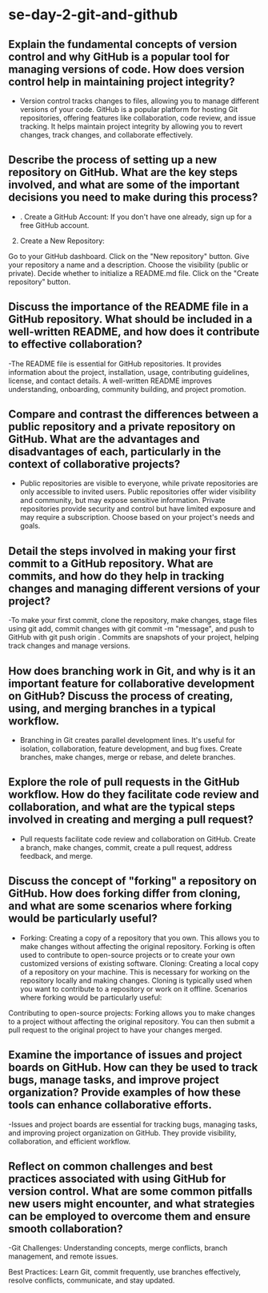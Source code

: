 # se-day-2-git-and-github
## Explain the fundamental concepts of version control and why GitHub is a popular tool for managing versions of code. How does version control help in maintaining project integrity?
- Version control tracks changes to files, allowing you to manage different versions of your code. GitHub is a popular platform for hosting Git repositories, offering features like collaboration, code review, and issue tracking. It helps maintain project integrity by allowing you to revert changes, track changes, and collaborate effectively.

## Describe the process of setting up a new repository on GitHub. What are the key steps involved, and what are some of the important decisions you need to make during this process?
- . Create a GitHub Account: If you don't have one already, sign up for a free GitHub account.

2. Create a New Repository:

Go to your GitHub dashboard.
Click on the "New repository" button.
Give your repository a name and a description.
Choose the visibility (public or private).
Decide whether to initialize a README.md file.
Click on the "Create repository" button.

## Discuss the importance of the README file in a GitHub repository. What should be included in a well-written README, and how does it contribute to effective collaboration?
-The README file is essential for GitHub repositories. It provides information about the project, installation, usage, contributing guidelines, license, and contact details. A well-written README improves understanding, onboarding, community building, and project promotion.

## Compare and contrast the differences between a public repository and a private repository on GitHub. What are the advantages and disadvantages of each, particularly in the context of collaborative projects?
- Public repositories are visible to everyone, while private repositories are only accessible to invited users. Public repositories offer wider visibility and community, but may expose sensitive information. Private repositories provide security and control but have limited exposure and may require a subscription. Choose based on your project's needs and goals.

## Detail the steps involved in making your first commit to a GitHub repository. What are commits, and how do they help in tracking changes and managing different versions of your project?
-To make your first commit, clone the repository, make changes, stage files using git add, commit changes with git commit -m "message", and push to GitHub with git push origin <branch>. Commits are snapshots of your project, helping track changes and manage versions.

## How does branching work in Git, and why is it an important feature for collaborative development on GitHub? Discuss the process of creating, using, and merging branches in a typical workflow.
- Branching in Git creates parallel development lines. It's useful for isolation, collaboration, feature development, and bug fixes. Create branches, make changes, merge or rebase, and delete branches.
## Explore the role of pull requests in the GitHub workflow. How do they facilitate code review and collaboration, and what are the typical steps involved in creating and merging a pull request?
- Pull requests facilitate code review and collaboration on GitHub. Create a branch, make changes, commit, create a pull request, address feedback, and merge.
## Discuss the concept of "forking" a repository on GitHub. How does forking differ from cloning, and what are some scenarios where forking would be particularly useful?
- Forking: Creating a copy of a repository that you own. This allows you to make changes without affecting the original repository. Forking is often used to contribute to open-source projects or to create your own customized versions of existing software.
Cloning: Creating a local copy of a repository on your machine. This is necessary for working on the repository locally and making changes. Cloning is typically used when you want to contribute to a repository or work on it offline.
Scenarios where forking would be particularly useful:

Contributing to open-source projects: Forking allows you to make changes to a project without affecting the original repository. You can then submit a pull request to the original project to have your changes merged.
## Examine the importance of issues and project boards on GitHub. How can they be used to track bugs, manage tasks, and improve project organization? Provide examples of how these tools can enhance collaborative efforts.
-Issues and project boards are essential for tracking bugs, managing tasks, and improving project organization on GitHub. They provide visibility, collaboration, and efficient workflow.

## Reflect on common challenges and best practices associated with using GitHub for version control. What are some common pitfalls new users might encounter, and what strategies can be employed to overcome them and ensure smooth collaboration?
-Git Challenges: Understanding concepts, merge conflicts, branch management, and remote issues.

Best Practices: Learn Git, commit frequently, use branches effectively, resolve conflicts, communicate, and stay updated.
